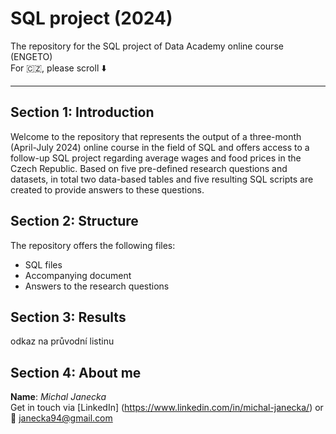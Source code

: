 # SQL project (2024)
The repository for the SQL project of Data Academy online course (ENGETO)  
For :czech_republic:, please scroll :arrow_down:

---

## Section 1: Introduction
Welcome to the repository that represents the output of a three-month (April-July 2024) online course in the field of SQL and offers access to a follow-up SQL project regarding average wages and food prices in the Czech Republic. Based on five pre-defined research questions and datasets, in total two data-based tables and five resulting SQL scripts are created to provide answers to these questions.

## Section 2: Structure
The repository offers the following files:
* SQL files
* Accompanying document
* Answers to the research questions

## Section 3: Results
odkaz na průvodní listinu

## Section 4: About me
**Name**: *Michal Janecka*  
Get in touch via [LinkedIn] (https://www.linkedin.com/in/michal-janecka/) or :email: janecka94@gmail.com


